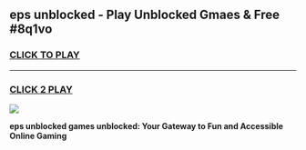 
## eps unblocked - Play Unblocked Gmaes & Free #8q1vo
<h3>
<a href="https://news.freeplayer.one?title=eps_unblocked&ref=24F">CLICK TO PLAY</a></h3>
<hr>

<h3>
<a href="https://news.freeplayer.one?title=eps_unblocked&ref=24F">CLICK 2 PLAY</a>
  
</h3>

<a href="https://news.freeplayer.one?title=eps_unblocked&ref=24F/"><img src="https://clearcache.store/games.png"></a>


**eps unblocked games unblocked: Your Gateway to Fun and Accessible Online Gaming**
